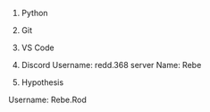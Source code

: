 1. Python

2. Git

3. VS Code

4. Discord
Username: redd.368
server Name: Rebe

5. Hypothesis

Username: Rebe.Rod
